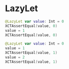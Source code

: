 # LazyLet

```swift
@LazyLet var value: Int = 0
XCTAssertEqual(value, 0)
value = 1
XCTAssertEqual(value, 0)
```

```swift
@LazyLet var value: Int = 0
value = 1
XCTAssertEqual(value, 1)
value = 2
XCTAssertEqual(value, 1)
```
